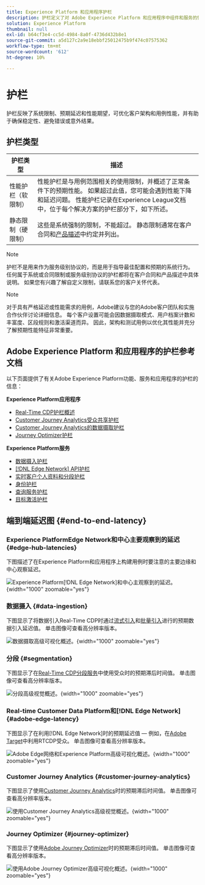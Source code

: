 ```yaml
---
title: Experience Platform 和应用程序护栏
description: 护栏定义了对 Adobe Experience Platform 和应用程序中组件和服务的性能期望和影响
solution: Experience Platform
thumbnail: null
exl-id: b64cf3e4-cc5d-4984-8a0f-4736d432b8e1
source-git-commit: a5d127c2a9e18ebbf25012475b9f474c07575362
workflow-type: tm+mt
source-wordcount: '612'
ht-degree: 10%

---
```



# 护栏

护栏反映了系统限制、预期延迟和性能期望，可优化客户架构和用例性能，并有助于确保稳定性、避免错误或意外结果。

## 护栏类型

| 护栏类型 | 描述 |
|---|---|
| 性能护栏（软限制） | 性能护栏是与用例范围相关的使用限制，并概述了正常条件下的预期性能。 如果超过此值，您可能会遇到性能下降和延迟问题。 性能护栏记录在Experience League文档中，位于每个解决方案的护栏部分下，如下所述。 |
| 静态限制（硬限制） | 这些是系统强制的限制，不能超过。 静态限制通常在客户合同和[产品描述](https://helpx.adobe.com/legal/product-descriptions.html)中约定并列出。 |

>[!NOTE]
>
> 护栏不是用来作为服务级别协议的，而是用于指导最佳配置和预期的系统行为。 任何属于系统或合同限制或服务级别协议的护栏都将在客户合同和产品描述中具体说明。 如果您有兴趣了解自定义限制，请联系您的客户关怀代表。

>[!NOTE]
>
> 对于具有严格延迟或性能需求的用例，Adobe建议与您的Adobe客户团队和实施合作伙伴讨论详细信息。 每个客户设置可能会因数据摄取模式、用户档案计数和丰富度、区段规则和激活渠道而异。 因此，架构和测试用例以优化其性能并充分了解预期性能特征非常重要。

## Adobe Experience Platform 和应用程序的护栏参考文档

以下页面提供了有关Adobe Experience Platform功能、服务和应用程序的护栏的信息：

**Experience Platform应用程序**

* [Real-Time CDP护栏概述](https://experienceleague.adobe.com/docs/experience-platform/rtcdp/guardrails/overview.html)
* [Customer Journey Analytics受众共享护栏](https://experienceleague.adobe.com/docs/analytics-platform/using/cja-components/audiences/publish.html#latency)
* [Customer Journey Analytics的数据摄取护栏](https://experienceleague.adobe.com/docs/experience-platform/sources/connectors/adobe-applications/analytics.html#what-is-the-expected-latency-for-analytics-data-on-platform%3F)
* [Journey Optimizer护栏](https://experienceleague.adobe.com/docs/journey-optimizer/using/get-started/guardrails.html)

**Experience Platform服务**

* [数据摄入护栏](https://experienceleague.adobe.com/docs/experience-platform/ingestion/guardrails.html)
* [[!DNL Edge Network] API护栏](https://experienceleague.adobe.com/docs/experience-platform/edge-network-server-api/guardrails.html)
* [实时客户个人资料和分段护栏](https://experienceleague.adobe.com/docs/experience-platform/profile/guardrails.html?lang=zh-Hans)
* [身份护栏](https://experienceleague.adobe.com/docs/experience-platform/identity/guardrails.html?lang=zh-Hans)
* [查询服务护栏](https://experienceleague.adobe.com/docs/experience-platform/query/guardrails.html?lang=zh-Hans)
* [目标激活护栏](https://experienceleague.adobe.com/docs/experience-platform/destinations/guardrails.html?lang=zh-Hans)

## 端到端延迟图 {#end-to-end-latency}

### Experience PlatformEdge Network和中心主要观察到的延迟 {#edge-hub-latencies}

下图描述了在Experience Platform和应用程序上构建用例时要注意的主要边缘和中心观察延迟。

![Experience Platform[!DNL Edge Network]和中心主观察到的延迟。](/help/blueprints/experience-platform/deployment/assets/aep_edge_hub_latency_v1.svg "Experience PlatformEdge Network和中心主观测延迟"){width="1000" zoomable="yes"}

### 数据摄入 {#data-ingestion}

下图显示了将数据引入Real-Time CDP时通过[流式引入](https://experienceleague.adobe.com/docs/experience-platform/ingestion/streaming/overview.html)和[批量引入](https://experienceleague.adobe.com/docs/experience-platform/ingestion/batch/getting-started.html?lang=zh-Hans)进行的预期数据引入延迟值。 单击图像可查看高分辨率版本。

![数据摄取高级可视化概述。](/help/blueprints/experience-platform/deployment/assets/aep_data_flow_guardrails.svg "数据摄取高级可视化概览和延迟值"){width="1000" zoomable="yes"}

### 分段 {#segmentation}

下图显示了在[Real-Time CDP分段服务](https://experienceleague.adobe.com/docs/experience-platform/segmentation/home.html?lang=zh-Hans)中使用受众时的预期滞后时间值。 单击图像可查看高分辨率版本。

![分段高级视觉概述。](/help/blueprints/experience-platform/deployment/assets/segmentation_guardrails.svg "分段高级视觉概述和延迟值"){width="1000" zoomable="yes"}

### Real-time Customer Data Platform和[!DNL Edge Network] {#adobe-edge-latency}

下图显示了在利用[!DNL Edge Network]时的预期延迟值 — 例如，在[Adobe Target](https://experienceleague.adobe.com/docs/experience-platform/destinations/catalog/personalization/adobe-target-connection.html?lang=zh-Hans)中利用RTCDP受众。 单击图像可查看高分辨率版本。

![Adobe Edge网络和Experience Platform高级可视化概述。](/help/blueprints/experience-platform/deployment/assets/RTCDP_Edge_guardrails.svg "将受众导出到Adobe Target高级视觉概述和延迟"){width="1000" zoomable="yes"}

### Customer Journey Analytics   {#customer-journey-analytics}

下图显示了使用[Customer Journey Analytics](https://experienceleague.adobe.com/docs/analytics-platform/using/cja-overview/cja-overview.html?lang=en)时的预期滞后时间值。 单击图像可查看高分辨率版本。

![使用Customer Journey Analytics高级视觉概述。](/help/blueprints/experience-platform/deployment/assets/CJA_guardrails.svg "使用Customer Journey Analytics高级视觉概览和延迟值"){width="1000" zoomable="yes"}

### Journey Optimizer   {#journey-optimizer}

下图显示了使用[Adobe Journey Optimizer](https://experienceleague.adobe.com/docs/journey-optimizer/using/get-started/get-started.html?lang=en)时的预期滞后时间值。 单击图像可查看高分辨率版本。

![使用Adobe Journey Optimizer高级可视化概述。](/help/blueprints/experience-platform/deployment/assets/AJO_guardrails.svg "使用Adobe Journey Optimizer高级可视化概览和延迟值"){width="1000" zoomable="yes"}